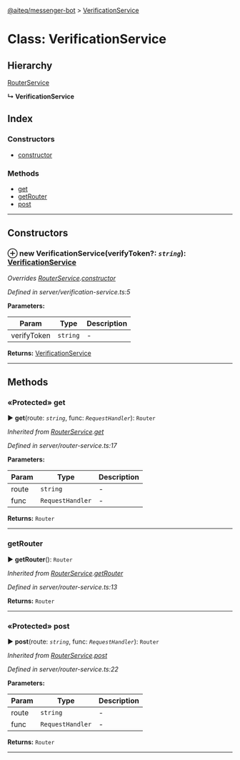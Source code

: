 [@aiteq/messenger-bot](../README.md) > [VerificationService](../classes/verificationservice.md)



# Class: VerificationService

## Hierarchy


 [RouterService](routerservice.md)

**↳ VerificationService**







## Index

### Constructors

* [constructor](verificationservice.md#constructor)


### Methods

* [get](verificationservice.md#get)
* [getRouter](verificationservice.md#getrouter)
* [post](verificationservice.md#post)



---
## Constructors
<a id="constructor"></a>


### ⊕ **new VerificationService**(verifyToken?: *`string`*): [VerificationService](verificationservice.md)



*Overrides [RouterService](routerservice.md).[constructor](routerservice.md#constructor)*

*Defined in server/verification-service.ts:5*



**Parameters:**

| Param | Type | Description |
| ------ | ------ | ------ |
| verifyToken | `string`   |  - |





**Returns:** [VerificationService](verificationservice.md)

---



## Methods
<a id="get"></a>

### «Protected» get

► **get**(route: *`string`*, func: *`RequestHandler`*): `Router`




*Inherited from [RouterService](routerservice.md).[get](routerservice.md#get)*

*Defined in server/router-service.ts:17*



**Parameters:**

| Param | Type | Description |
| ------ | ------ | ------ |
| route | `string`   |  - |
| func | `RequestHandler`   |  - |





**Returns:** `Router`





___

<a id="getrouter"></a>

###  getRouter

► **getRouter**(): `Router`




*Inherited from [RouterService](routerservice.md).[getRouter](routerservice.md#getrouter)*

*Defined in server/router-service.ts:13*





**Returns:** `Router`





___

<a id="post"></a>

### «Protected» post

► **post**(route: *`string`*, func: *`RequestHandler`*): `Router`




*Inherited from [RouterService](routerservice.md).[post](routerservice.md#post)*

*Defined in server/router-service.ts:22*



**Parameters:**

| Param | Type | Description |
| ------ | ------ | ------ |
| route | `string`   |  - |
| func | `RequestHandler`   |  - |





**Returns:** `Router`





___


